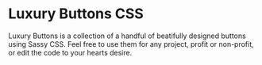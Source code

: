 # Luxury Buttons CSS

Luxury Buttons is a collection of a handful of beatifully designed buttons using Sassy CSS. 
Feel free to use them for any project, profit or non-profit, or edit the code to your hearts desire.

